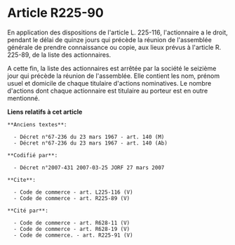 # Article R225-90

En application des dispositions de l'article L. 225-116, l'actionnaire a le droit, pendant le délai de quinze jours qui
précède la réunion de l'assemblée générale de prendre connaissance ou copie, aux lieux prévus à l'article R. 225-89, de la
liste des actionnaires. 

A cette fin, la liste des actionnaires est arrêtée par la société le seizième jour qui précède la réunion de l'assemblée.
Elle contient les nom, prénom usuel et domicile de chaque titulaire d'actions nominatives. Le nombre d'actions dont chaque
actionnaire est titulaire au porteur est en outre mentionné.

**Liens relatifs à cet article**

	**Anciens textes**:

	  - Décret n°67-236 du 23 mars 1967 - art. 140 (M)
	  - Décret n°67-236 du 23 mars 1967 - art. 140 (Ab)

	**Codifié par**:

	  - Décret n°2007-431 2007-03-25 JORF 27 mars 2007

	**Cite**:

	  - Code de commerce - art. L225-116 (V)
	  - Code de commerce - art. R225-89 (V)

	**Cité par**:

	  - Code de commerce - art. R628-11 (V)
	  - Code de commerce - art. R628-19 (V)
	  - Code de commerce. - art. R225-91 (V)
